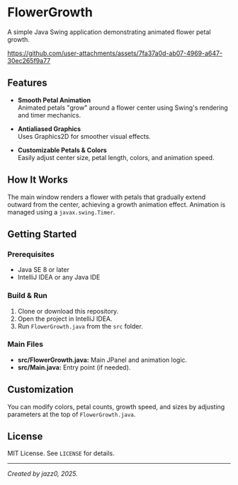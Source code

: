 # FlowerGrowth

A simple Java Swing application demonstrating animated flower petal growth.

https://github.com/user-attachments/assets/7fa37a0d-ab07-4969-a647-30ec265f9a77

## Features

- **Smooth Petal Animation**  
  Animated petals "grow" around a flower center using Swing's rendering and timer mechanics.

- **Antialiased Graphics**  
  Uses Graphics2D for smoother visual effects.

- **Customizable Petals & Colors**  
  Easily adjust center size, petal length, colors, and animation speed.

## How It Works

The main window renders a flower with petals that gradually extend outward from the center, achieving a growth animation effect. Animation is managed using a `javax.swing.Timer`.

## Getting Started

### Prerequisites

- Java SE 8 or later
- IntelliJ IDEA or any Java IDE

### Build & Run

1. Clone or download this repository.
2. Open the project in IntelliJ IDEA.
3. Run `FlowerGrowth.java` from the `src` folder.

### Main Files

- **src/FlowerGrowth.java:** Main JPanel and animation logic.
- **src/Main.java:** Entry point (if needed).

## Customization

You can modify colors, petal counts, growth speed, and sizes by adjusting parameters at the top of `FlowerGrowth.java`.

## License

MIT License. See `LICENSE` for details.

---

*Created by jazz0, 2025.*
